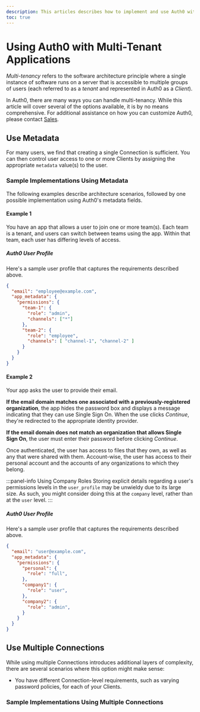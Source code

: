 ```yaml
---
description: This articles describes how to implement and use Auth0 with multi-tenancy.
toc: true
---
```


# Using Auth0 with Multi-Tenant Applications

*Multi-tenancy* refers to the software architecture principle where a single instance of software runs on a server that is accessible to multiple groups of users (each referred to as a *tenant* and represented in Auth0 as a *Client*).

In Auth0, there are many ways you can handle multi-tenancy. While this article will cover several of the options available, it is by no means comprehensive. For additional assistance on how you can customize Auth0, please contact [Sales](mailto:sales@auth0.com).

## Use Metadata

For many users, we find that creating a single Connection is sufficient. You can then control user access to one or more Clients by assigning the appropriate `metadata` value(s) to the user.

### Sample Implementations Using Metadata

The following examples describe architecture scenarios, followed by one possible implementation using Auth0's metadata fields.

#### Example 1

You have an app that allows a user to join one or more team(s). Each team is a tenant, and users can switch between teams using the app. Within that team, each user has differing levels of access.

##### Auth0 User Profile

Here's a sample user profile that captures the requirements described above.

```json
{
  "email": "employee@example.com",
  "app_metadata": {
    "permissions": {
      "team-1": {
        "role": "admin",
        "channels": ["*"]
      },
      "team-2": {
        "role": "employee",
        "channels": [ "channel-1", "channel-2" ]
      }
    }
  }
}
```

#### Example 2

Your app asks the user to provide their email.

**If the email domain matches one associated with a previously-registered organization**, the app hides the password box and displays a message indicating that they can use Single Sign On. When the use clicks *Continue*, they're redirected to the appropriate identity provider.

**If the email domain does not match an organization that allows Single Sign On**, the user must enter their password before clicking *Continue*.

Once authenticated, the user has access to files that they own, as well as any that were shared with them. Account-wise, the user has access to their personal account and the accounts of any organizations to which they belong.

:::panel-info Using Company Roles
Storing explicit details regarding a user's permissions levels in the `user_profile` may be unwieldy due to its large size. As such, you might consider doing this at the `company` level, rather than at the `user` level.
:::

##### Auth0 User Profile

Here's a sample user profile that captures the requirements described above.

```json
{
  "email": "user@example.com",
  "app_metadata": {
    "permissions": {
      "personal": {
        "role": "full",
      },
      "company1": {
        "role": "user",
      },
      "company2": {
        "role": "admin",
      }
    }
  }
}
```

## Use Multiple Connections

While using multiple Connections introduces additional layers of complexity, there are several scenarios where this option might make sense:

* You have different Connection-level requirements, such as varying password policies, for each of your Clients.

### Sample Implementations Using Multiple Connections
